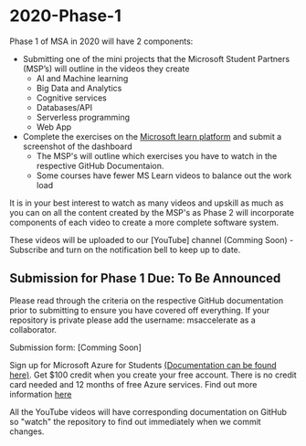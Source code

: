 # 2020-Phase-1

Phase 1 of MSA in 2020 will have 2 components: 

- Submitting one of the mini projects that the Microsoft Student Partners (MSP’s) will outline in the videos they create
    - AI and Machine learning
    - Big Data and Analytics
    - Cognitive services
    - Databases/API
    - Serverless programming
    - Web App
- Complete the exercises on the [Microsoft learn platform](https://docs.microsoft.com/en-us/learn/) and submit a screenshot of the dashboard
    - The MSP's will outline which exercises you have to watch in the respective GitHub Documentaion.
    - Some courses have fewer MS Learn videos to balance out the work load

It is in your best interest to watch as many videos and upskill as much as you can on all the content created by the MSP's as Phase 2 will incorporate components of each video to create a more complete software system.

These videos will be uploaded to our [YouTube] channel (Comming Soon) - Subscribe and turn on the notification bell to keep up to date. 

## Submission for Phase 1 Due: To Be Announced
Please read through the criteria on the respective GitHub documentation prior to submitting to ensure you have covered off everything. If your repository is private please add the username: msaccelerate as a collaborator.
 
Submission form: [Comming Soon]

Sign up for Microsoft Azure for Students [(Documentation can be found here)](https://github.com/AUMSA/2020-Phase-1/tree/master/Azure%20For%20Students). Get $100 credit when you create your free account. There is no credit card needed and 12 months of free Azure services. Find out more information [here](https://azure.microsoft.com/en-us/free/students/)

All the YouTube videos will have corresponding documentation on GitHub so "watch" the repository to find out immediately when we commit changes. 


